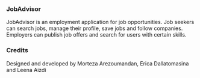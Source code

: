 ### **JobAdvisor**


JobAdvisor is an employment application for job opportunities. Job seekers can search jobs, manage their profile, save jobs and follow companies. Employers can publish job offers and search for users with certain skills.


### **Credits**

Designed and developed by Morteza Arezoumandan, Erica Dallatomasina and Leena Aizdi
